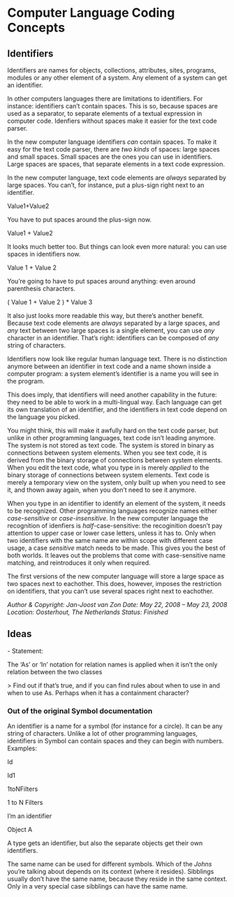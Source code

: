 ﻿Computer Language Coding Concepts
=================================

Identifiers
-----------

Identifiers are names for objects, collections, attributes, sites, programs, modules or any other element of a system. Any element of a system can get an identifier.

In other computers languages there are limitations to identifiers. For instance: identifiers can’t contain spaces. This is so, because spaces are used as a separator, to separate elements of a textual expression in computer code. Idenfiers without spaces make it easier for the text code parser.

In the new computer language identifiers *can* contain spaces. To make it easy for the text code parser, there are *two kinds* of spaces: large spaces and small spaces. Small spaces are the ones you can use in identifiers. Large spaces are spaces, that separate elements in a text code expression.

In the new computer language, text code elements are *always* separated by large spaces. You can’t, for instance, put a plus-sign right next to an identifier.

Value1+Value2

You have to put spaces around the plus-sign now.

Value1  +  Value2

It looks much better too. But things can look even more natural: you can use spaces in identifiers now.

Value 1  +  Value 2

You’re going to have to put spaces around anything: even around parenthesis characters.

(  Value 1  +  Value 2  )  \*  Value 3

It also just looks more readable this way, but there’s another benefit. Because text code elements are *always* separated by a large spaces, and *any* text between two large spaces is a single element, you can use *any* character in an identifier. That’s right: identifiers can be composed of *any* string of characters.

Identifiers now look like regular human language text. There is no distinction anymore between an identifier in text code and a name shown inside a computer program: a system element’s identifier is a name you will see in the program.

This does imply, that identifiers will need another capability in the future: they need to be able to work in a multi-lingual way. Each language can get its own translation of an identifier, and the identifiers in text code depend on the language you picked.

You might think, this will make it awfully hard on the text code parser, but unlike in other programming languages, text code isn’t leading anymore. The system is not stored as text code. The system is stored in binary as connections between system elements. When you see text code, it is derived from the binary storage of connections between system elements. When you edit the text code, what you type in is merely *applied* to the binary storage of connections between system elements. Text code is merely a temporary view on the system, only built up when you need to see it, and thown away again, when you don’t need to see it anymore.

When you type in an identifier to identify an element of the system, it needs to be recognized. Other programming languages recognize names either *case-sensitive* or *case-insensitive*. In the new computer language the recognition of idenfiers is *half*-case-sensitive: the recoginition doesn’t pay attention to upper case or lower case letters, unless it has to. Only when two identifiers with the same name are within scope with different case usage, a case *sensitive* match needs to be made. This gives you the best of both worlds. It leaves out the problems that come with case-sensitive name matching, and reintroduces it only when required.

The first versions of the new computer language will store a large space as two spaces next to eachother. This does, however, imposes the restriction on identifiers, that you can’t use several spaces right next to eachother.


*Author & Copyright: Jan-Joost van Zon        Date: May 22, 2008 – May 23, 2008        Location: Oosterhout, The Netherlands        Status: Finished*
## **Ideas**
\- Statement:

The ‘As’ or ‘In’ notation for relation names is applied when it isn’t the only relation between the two classes

\> Find out if that’s true, and if you can find rules about when to use in and when to use As. Perhaps when it has a containment character?
### **Out of the original Symbol documentation**
An identifier is a name for a symbol (for instance for a circle). It can be any string of characters. Unlike a lot of other programming languages, identifiers in Symbol can contain spaces and they can begin with numbers. Examples:



Id

Id1

1toNFilters

1 to N Filters

I’m an identifier

Object A

A type gets an identifier, but also the separate objects get their own identifiers.

The same name can be used for different symbols. Which of the *Johns* you’re talking about depends on its context (where it resides). Sibblings usually don’t have the same name, because they reside in the same context. Only in a very special case sibblings can have the same name.

